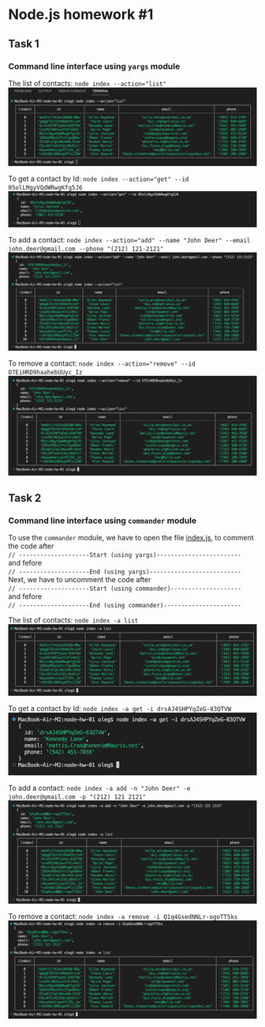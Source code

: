 # Node.js homework #1
## Task 1
### Command line interface using `yargs` module

The list of contacts: `node index --action="list"`
![node index --action="list"](/screenshots/yargs-list.png)

To get a contact by Id: `node index --action="get" --id 05olLMgyVQdWRwgKfg5J6`
![node index --action="get" --id 05olLMgyVQdWRwgKfg5J6](/screenshots/yargs-get.png)

To add a contact: `node index --action="add" --name "John Deer" --email john.deer@gmail.com --phone "(212) 121-2121"`
![node index --action="add" --name "John Deer" --email john.deer@gmail.com --phone "(212) 121-2121"](/screenshots/yargs-add.png)

To remove a contact: `node index --action="remove" --id O7EiHRD9haahebUUyc_Iz`
![node index --action="remove" --id O7EiHRD9haahebUUyc_Iz](/screenshots/yargs-remove.png)

## Task 2
### Command line interface using `commander` module

To use the `commander` module, we have to open the file [index.js](https://github.com/olegkrop/node-hw-01/blob/main/index.js), to comment the code after<br/>
`// --------------------Start (using yargs)------------------------`<br/>
and fefore<br/>
`// --------------------End (using yargs)--------------------------`<br/>
Next, we have to uncomment the code after<br/>
`// --------------------Start (using commander)--------------------`<br/>
and fefore<br/>
`// --------------------End (using commander)----------------------`<br/>

The list of contacts: `node index -a list`
![node index -a list](/screenshots/commander-list.png)

To get a contact by Id: `node index -a get -i drsAJ4SHPYqZeG-83QTVW`
![node index -a get -i drsAJ4SHPYqZeG-83QTVW](/screenshots/commander-get.png)

To add a contact: `node index -a add -n "John Deer" -e john.deer@gmail.com -p "(212) 121 2121"`
![node index -a add -n "John Deer" -e john.deer@gmail.com -p "(212) 121 2121"](/screenshots/commander-add.png)

To remove a contact: `node index -a remove -i Q1q4GsedNNLr-ogoTT5ks`
![node index -a remove -i Q1q4GsedNNLr-ogoTT5ks](/screenshots/commander-remove.png)
